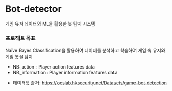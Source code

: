 # Bot-detector
게임 유저 데이터와 ML을 활용한 봇 탐지 시스템  
### 프로젝트 목표  
Naïve Bayes Classification을 활용하여 데이터를 분석하고 학습하여 게임 속 유저와 게임 봇을 탐지  
- NB_action : Player action features data
- NB_information : Player information features data
* 데이터셋 출처: https://ocslab.hksecurity.net/Datasets/game-bot-detection
